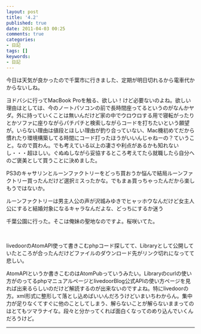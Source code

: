 ```yaml
---
layout: post
title: '4.2'
published: true
date: 2011-04-03 00:25
comments: true
categories:
- 日記
tags: []
keywords:
- 日記
---
```

今日は天気が良かったので千葉市に行きました、定期が明日切れるから電車代かからないしね。

ヨドバシに行ってMacBook Proを触る、欲しい！けど必要ないのよね。欲しい理由はとしては、今のノートパソコンの前で長時間座ってるというのがなんかヤダ。外に持っていくことは無いんだけど家の中でウロウロする用で寝転がったりとかソファに座りながらパチパチと検索しながらコードを打ちたいという願望が。いらない理由は値段とほしい理由が釣り合っていない、Mac機初めてだから慣れたり環境構築してる時間にコード打ったほうがいいんじゃねーの？ていうこと。なので買わん。でも考えている以上の凄さや利点があるかも知れないし・・・超ほしい。ぐぬぬしながら妥協するところ考えてたら就職したら自分へのご褒美として買うことに決めました。

PS3のキャサリンとルーンファクトリーをどっち買おうか悩んで結局ルーンファクトリー買ったんだけど選択ミスったかな。でもまぁ買っちゃったんだから楽しもうではないか。

ルーンファクトリーは男主人公の声が沢城みゆきでヒャッホウなんだけど女主人公にすると結婚対象になるキャラなんだよな、どっちにするか迷う

千葉公園に行った。そこは俺妹の聖地なのですよ。桜咲いてた。

&nbsp;

livedoorのAtomAPI使って書きこむphpコード探してて、Libraryとして公開していたところが合ったんだけどファイルのダウンロード先がリンク切れになってて悲しい。

AtomAPIというか書きこむのはAtomPubっていうみたい。Libraryのcurlの使い方がのってるphpマニュアルページとlivedoorBlog公式APIの使い方ページを見れば出来るらしいのだけど解読するのが出来ないのですよね。特にlivedoorの方。xml形式に整形して落とし込めばいいんだろうけどいまいちわからん。集中力が足りなくてすぐに他のことしてしまう、解らないことが解らないままってのはとてもツマラナイな。段々と分かってくれば面白くなってのめり込んでいくんだろうけど。

---

